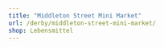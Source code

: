 ```yaml
---
title: "Middleton Street Mini Market"
url: /derby/middleton-street-mini-market/
shop: Lebensmittel
---
```


